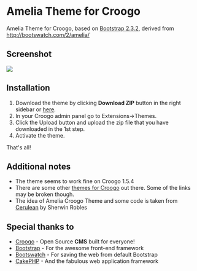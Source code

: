 Amelia Theme for Croogo
=================

Amelia Theme for Croogo, based on [Bootstrap 2.3.2][1], derived from http://bootswatch.com/2/amelia/

Screenshot
-----------------
<img src="https://raw.github.com/EmreErdogan/AmeliaCroogoTheme/master/webroot/img/screenshot.png" style="max-width:100%" />

Installation
-----------------

 1. Download the theme by clicking **Download ZIP** button in the right sidebar or [here][2].
 2. In your Croogo admin panel go to Extensions->Themes.
 3. Click the Upload button and upload the zip file that you have downloaded in the 1st step.
 4. Activate the theme.

That's all!

Additional notes
----------------
 - The theme seems to work fine on Croogo 1.5.4 
 - There are some other [themes for Croogo][3] out there. Some of the links may be broken though.
 - The idea of Amelia Croogo Theme and some code is taken from [Cerulean][4] by Sherwin Robles

Special thanks to
-----------------
 - [Croogo][5] - Open Source **CMS** built for everyone!
 - [Bootstrap][6] - For the awesome front-end framework
 - [Bootswatch][7] - For saving the web from default Bootstrap
 - [CakePHP][8] - And the fabulous web application framework

  [1]: http://http://getbootstrap.com/2.3.2/ "Bootstrap 2.3.2"
  [2]: https://github.com/EmreErdogan/AmeliaCroogoTheme/archive/master.zip "Download Amelia Croogo Theme"
  [3]: http://wiki.croogo.org/extensions/themes "Croogo Themes"
  [4]: https://github.com/sherwinrobles/Cerulean-Theme "Cerulean Theme for Croogo by Sherwin Robles"
  [5]: http://croogo.org/ "Croogo CMS"
  [6]: http://getbootstrap.com/ "Bootstrap"
  [7]: http://bootswatch.com/2/ "Bootswatch"
  [8]: http://cakephp.org/ "CakePHP Framework"
